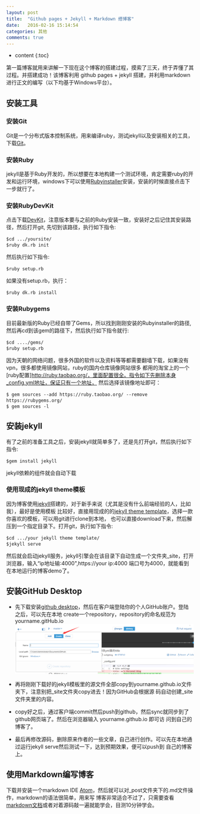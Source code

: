 ```yaml
---
layout: post
title:  "Github pages + Jekyll + Markdown 搭博客"
date:   2016-02-16 15:14:54
categories: 其他
comments: true
---
```


* content
{:toc}

第一篇博客就用来讲解一下现在这个博客的搭建过程，摸索了三天，终于弄懂了其过程。并搭建成功！该博客利用 github pages + jekyll 搭建，并利用markdown进行正文的编写（以下均基于Windows平台）。

## 安装工具

### 安装Git

Git是一个分布式版本控制系统，用来编译ruby，测试jekyll以及安装相关的工具，下载[Git](http://git-scm.com/download/)。

### 安装Ruby

jekyll是基于Ruby开发的，所以想要在本地构建一个测试环境，肯定需要ruby的开发和运行环境，windows下可以使用[Rubyinstaller](http://rubyinstaller.org/downloads/)安装，安装的时候直接点击下一步就行了。

### 安装RubyDevKit

点击下载[DevKit](http://rubyinstaller.org/downloads/)，注意版本要与之前的Ruby安装一致，安装好之后记住其安装路径，然后打开git,
先切到该路径，执行如下指令:

	$cd .../yoursite/
	$ruby dk.rb init

然后执行如下指令:

	$ruby setup.rb

如果没有setup.rb，执行：

	$ruby dk.rb install

### 安装Rubygems

目前最新版的Ruby已经自带了Gems，所以找到刚刚安装的Rubyinstaller的路径,然后再cd到该gem的路径下，然后执行如下指令就行:

	$cd ..../gems/
	$ruby setup.rb

因为天朝的网络问题，很多外国的软件以及资料等等都需要翻墙下载，如果没有vpn，很多都使用镜像网站，ruby的国内仓库镜像网站很多
都用的淘宝上的一个[ruby配置]http://ruby.taobao.org/，里面配置很全。指令如下先删除本身_config.yml地址，保证只有一个地址，
然后选择该镜像地址即可：

	$ gem sources --add https://ruby.taobao.org/ --remove https://rubygems.org/
	$ gem sources -l

## 安装jekyll

有了之前的准备工具之后，安装jekyll就简单多了，还是先打开git，然后执行如下指令:

	$gem install jekyll

jekyll依赖的组件就会自动下载


### 使用现成的jekyll theme模板

因为博客使用[jekyll](http://jekyll.bootcss.com/)搭建的，对于新手来说（尤其是没有什么前端经验的人，比如我），最好是使用模板
比较好，直接用现成的的[jekyll theme template](http://jekyllthemes.org/)，选择一款你喜欢的模板，可以用git进行clone到本地，
也可以直接download下来，然后解压到一个指定目录下。打开git，执行如下指令:

	$cd .../your jekyll theme template/
	$jekyll serve

然后就会启动jekyll服务，jekyll引擎会在该目录下自动生成一个文件夹_site，打开浏览器，输入“ip地址输:4000",https://your ip:4000
端口号为4000，就能看到在本地运行的博客demo了。

## 安装GitHub Desktop

* 先下载安装[github desktop](https://desktop.github.com/)，然后在客户端登陆你的个人GitHub账户。登陆之后，可以先在本地
create一个repository，repository的命名规范为yourname.gitHub.io
![创建repo](https://raw.githubusercontent.com/wwfighting/wwfighting.github.io/master/_posts/github_repo_create.png)

* 再将刚刚下载好的jekyll模板里的源文件全部copy到yourname.github.io文件夹下，注意别把_site文件夹copy进去！因为GitHub会根据源
码自动创建_site文件夹里的内容。

* copy好之后，通过客户端commit然后push到github，然后sync就同步到了github网页端了。然后在浏览器输入 yourname.github.io 即可访
问到自己的博客了。

* 最后再修改源码，删除原来作者的一些文章，自己进行创作。可以先在本地通过运行jekyll serve然后测试一下，达到预期效果，便可以push到
自己的博客上。

## 使用Markdown编写博客

下载并安装一个markdown IDE [Atom](https://atom.io/)，然后就可以对_post文件夹下的.md文件操作，markdown的语法很简单，用来写
博客非常适合不过了，只需要查看[markdown文档](http://www.appinn.com/markdown/)或者对着源码敲一遍就能学会，目测10分钟学会。



[jekyll]:      http://jekyllrb.com
[jekyll-gh]:   https://github.com/jekyll/jekyll
[jekyll-help]: https://github.com/jekyll/jekyll-help
